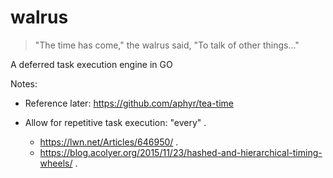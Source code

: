 # walrus

> "The time has come," the walrus said, "To talk of other things..."

A deferred task execution engine in GO



Notes:

* Reference later: https://github.com/aphyr/tea-time 

* Allow for repetitive task execution: "every" . 
  * https://lwn.net/Articles/646950/ . 
  * https://blog.acolyer.org/2015/11/23/hashed-and-hierarchical-timing-wheels/ . 
